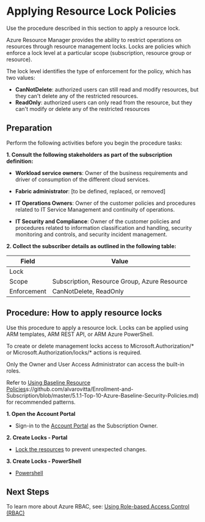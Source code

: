 # Applying Resource Lock Policies 


Use the procedure described in this section to apply a resource lock. 



Azure Resource Manager provides the ability to restrict operations on resources through resource management locks. Locks are policies which enforce a lock level at a particular scope (subscription, resource group or resource).  


The lock level identifies the type of enforcement for the policy, which has two values: 

- **CanNotDelete**: authorized users can still read and modify resources, but they can't delete any of the restricted resources.  
- **ReadOnly**: authorized users can only read from the resource, but they can't modify or delete any of the restricted resources 


## Preparation 


Perform the following activities before you begin the procedure tasks:  


**1. Consult the following stakeholders as part of the subscription definition:**

   - **Workload service owners**:  Owner of the business requirements and driver of consumption of the 
   different cloud services. 

   - **Fabric administrator**:  [to be defined, replaced, or removed] 

   - **IT Operations Owners**:  Owner of the customer policies and procedures related to IT Service 
   Management and continuity of operations. 

   - **IT Security and Compliance**:  Owner of the customer policies and procedures related to information 
   classification and handling, security monitoring and controls, and security incident management. 


**2. Collect the subscriber details as outlined in the following table:**


   | __Field__ | __Value__ |
   |------------------------------|----------------------------|
   | Lock  |   | 
   | Scope    | Subscription, Resource Group, Azure Resource| 
   | Enforcement  | CanNotDelete, ReadOnly  | 
 

## Procedure:  How to apply resource locks 


 
Use this procedure to apply a resource lock. Locks can be applied using ARM templates, ARM REST API, or ARM Azure PowerShell.  

To create or delete management locks access to Microsoft.Authorization/* or Microsoft.Authorization/locks/* actions is required. 

Only the Owner and User Access Administrator can access the built-in roles. 


Refer to [Using Baseline Resource Policies](http)s://github.com/alvarovitta/Enrollment-and-Subscription/blob/master/5.1.1-Top-10-Azure-Baseline-Security-Policies.md) for recommended patterns. 


**1. Open the Account Portal**  
  - Sign-in to the [Account Portal](https://account.azure.com) as the Subscription Owner.  

**2. Create Locks - Portal** 
  - [Lock the resources](https://docs.microsoft.com/en-us/azure/azure-resource-manager/resource-group-lock-resources) to prevent unexpected changes. 

**3. Create Locks - PowerShell** 
  - [Powershell](https://docs.microsoft.com/en-us/powershell/module/azurerm.resources/new-azurermresourcelock?view=azurermps-6.1.0&viewFallbackFrom=azurermps-5.1.1#examples) 


 
## Next Steps 

To learn more about Azure RBAC, see: [Using Role-based Access Control (RBAC)](6.0-Using-Role-based-Access-Control.md) 
